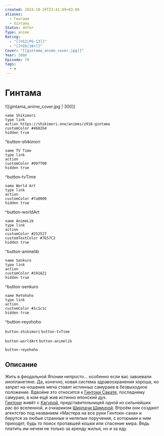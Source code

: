 ```yaml
---
created: 2024-10-29T23:41:09+03:00
aliases:
  - Гинтама
  - Gintama
Status: defer
Type: anime
Rating:
  - "[[®️12|PG-13]]"
  - "[[®️16|16+]]"
Cover: "[[gintama_anime_cover.jpg]]"
Year: 2006
Episode: 70
tags:
  - ❤
---
```


# Гинтама

![[gintama_anime_cover.jpg | 300]]

```button
name Shikimori
type link
action https://shikimori.one/animes/z918-gintama
customColor #4682b4
hidden true
```
^button-shikimori

```button
name TV Time
type link
action 
customColor #997f00
hidden true
```
^button-tvTime

```button
name World Art
type link
action 
customColor #7a0000
hidden true
```
^button-worldArt

```button
name AnimeLib
type link
action 
customColor #252527
customTextColor #7E57C2
hidden true
```
^button-animelib

```button
name Senkuro
type link
action 
customColor #191A21
hidden true
```
^button-senkuro

```button
name ReYohoho
type link
action 
customColor #1c1c1c
hidden true
```
^button-reyohoho



`button-shikimori` `button-tvTime`

`button-worldArt` `button-animelib`

`button-reyohoho`

## Описание

Жить в феодальной Японии непросто... особенно если вас завоевали инопланетяне. Да, конечно, новая система здравоохранения хороша, но запрет на ношение меча ставит истинных самураев в безвыходное положение. Вдвойне это относится к [Гинтоки Сакате](https://shikimori.one/characters/672-gintoki-sakata), последнему самураю, в ком ещё жив истинно японский дух.  
[Гинтоки](https://shikimori.one/characters/672-gintoki-sakata) живёт с [Кагурой](https://shikimori.one/characters/674-kagura), представительницей одной из сильнейших рас во вселенной, и очкариком [Шинпачи Шимурой](https://shikimori.one/characters/673-shinpachi-shimura). Втроём они создают агентство под названием «Мастера на все руки Гинтоки-сана» и берутся за любые странные и нелепые поручения, с которыми к ним приходят, будь то поиск пропавшей кошки или спасение мира. Ведь платить им нечем не только за аренду жилья, но и за еду.
